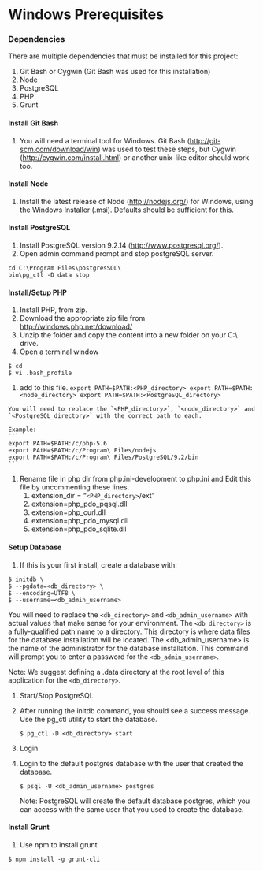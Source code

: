 Windows Prerequisites
=====================

### Dependencies
There are multiple dependencies that must be installed for this project:

1. Git Bash or Cygwin (Git Bash was used for this installation)
1. Node
1. PostgreSQL
1. PHP
1. Grunt

#### Install Git Bash
1. You will need a terminal tool for Windows. Git Bash
   (http://git-scm.com/download/win) was used to test these steps, but Cygwin
   (http://cygwin.com/install.html) or another unix-like editor should work too.

#### Install Node
1. Install the latest release of Node (http://nodejs.org/) for Windows, using
   the Windows Installer (.msi). Defaults should be sufficient for this.

#### Install PostgreSQL
1. Install PostgreSQL version 9.2.14 (http://www.postgresql.org/).
1. Open admin command prompt and stop postgreSQL server.
```
cd C:\Program Files\postgresSQL\
bin\pg_ctl -D data stop
```

#### Install/Setup PHP
1. Install PHP, from zip.
  1. Download the appropriate zip file from http://windows.php.net/download/
  1. Unzip the folder and copy the content into a new folder on your C:\ drive.
  1. Open a terminal window
```
$ cd
$ vi .bash_profile
```
  1. add to this file.
    ```
    export PATH=$PATH:<PHP_directory>
    export PATH=$PATH:<node_directory>
    export PATH=$PATH:<PostgreSQL_directory>
    ```

    You will need to replace the `<PHP_directory>`, `<node_directory>` and
    `<PostgreSQL_directory>` with the correct path to each.

    Example:
    ```
    export PATH=$PATH:/c/php-5.6
    export PAtH=$PATH:/c/Program\ Files/nodejs
    export PATH=$PATH:/c/Program\ Files/PostgreSQL/9.2/bin
    ```

  1. Rename file in php dir from php.ini-development to php.ini and Edit this
     file by uncommenting these lines.
      1. extension_dir = “`<PHP_directory>`/ext”
      1. extension=php_pdo_pqsql.dll
      1. extension=php_curl.dll
      1. extension=php_pdo_mysql.dll
      1. extension=php_pdo_sqlite.dll

#### Setup Database
1. If this is your first install, create a database with:
  ```
  $ initdb \
  $ --pgdata=<db_directory> \
  $ --encoding=UTF8 \
  $ --username=<db_admin_username>
  ```
  You will need to replace the `<db_directory>` and `<db_admin_username>` with
  actual values that make sense for your environment. The `<db_directory>` is a
  fully-qualified path name to a directory. This directory is where data files
  for the database installation will be located. The <db_admin_username> is the
  name of the administrator for the database installation. This command will
  prompt you to enter a password for the `<db_admin_username>`.

  Note: We suggest defining a .data directory at the root level of this
  application for the `<db_directory>`.

1. Start/Stop PostgreSQL
  1. After running the initdb command, you should see a success message. Use
     the pg_ctl utility to start the database.
     ```
     $ pg_ctl -D <db_directory> start
     ```
1. Login
  1. Login to the default postgres database with the user that created the
     database.
     ```
     $ psql -U <db_admin_username> postgres
     ```

     Note: PostgreSQL will create the default database postgres, which you can
     access with the same user that you used to create the database.

#### Install Grunt
1. Use npm to install grunt
  ```
  $ npm install -g grunt-cli
  ```

